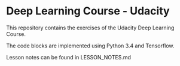 
# Deep Learning Course - Udacity

This repository contains the exercises of the Udacity Deep Learning Course.

The code blocks are implemented using Python 3.4 and Tensorflow.

Lesson notes can be found in LESSON_NOTES.md